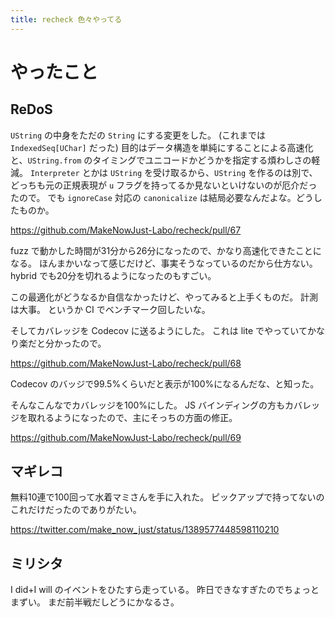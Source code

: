```yaml
---
title: recheck 色々やってる
---
```


# やったこと

## ReDoS

`UString` の中身をただの `String` にする変更をした。
(これまでは `IndexedSeq[UChar]` だった)
目的はデータ構造を単純にすることによる高速化と、`UString.from` のタイミングでユニコードかどうかを指定する煩わしさの軽減。
`Interpreter` とかは `UString` を受け取るから、`UString` を作るのは別で、どっちも元の正規表現が `u` フラグを持ってるか見ないといけないのが厄介だったので。
でも `ignoreCase` 対応の `canonicalize` は結局必要なんだよな。どうしたものか。

<https://github.com/MakeNowJust-Labo/recheck/pull/67>

fuzz で動かした時間が31分から26分になったので、かなり高速化できたことになる。
ほんまかいなって感じだけど、事実そうなっているのだから仕方ない。
hybrid でも20分を切れるようになったのもすごい。

この最適化がどうなるか自信なかったけど、やってみると上手くものだ。
計測は大事。
というか CI でベンチマーク回したいな。

そしてカバレッジを Codecov に送るようにした。
これは lite でやっていてかなり楽だと分かったので。

<https://github.com/MakeNowJust-Labo/recheck/pull/68>

Codecov のバッジで99.5%くらいだと表示が100%になるんだな、と知った。

そんなこんなでカバレッジを100%にした。
JS バインディングの方もカバレッジを取れるようになったので、主にそっちの方面の修正。

<https://github.com/MakeNowJust-Labo/recheck/pull/69>

## マギレコ

無料10連で100回って水着マミさんを手に入れた。
ピックアップで持ってないのこれだけだったのでありがたい。

<https://twitter.com/make_now_just/status/1389577448598110210>

## ミリシタ

I did+I will のイベントをひたすら走っている。
昨日できなすぎたのでちょっとまずい。
まだ前半戦だしどうにかなるさ。
